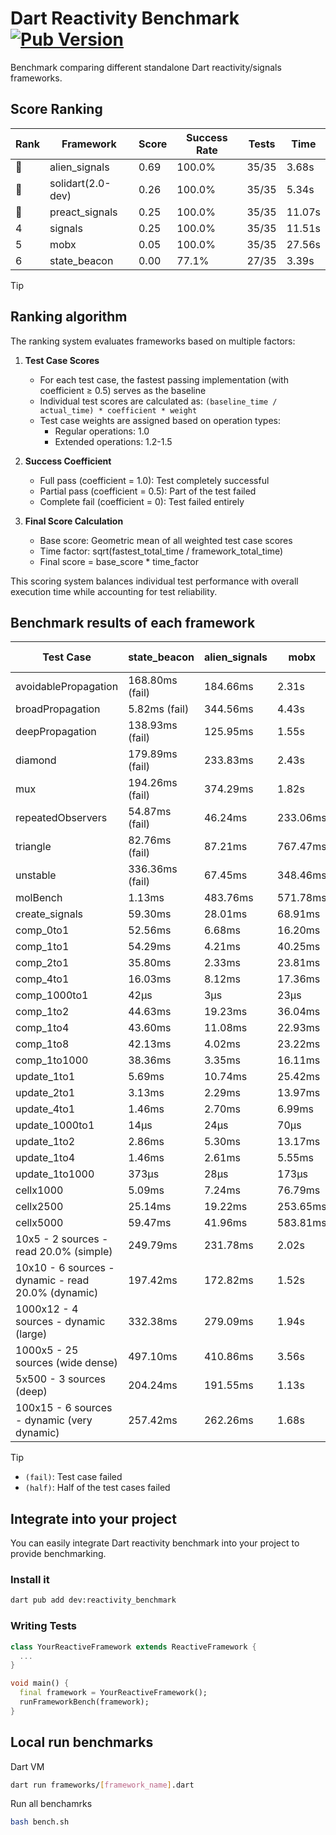 # Dart Reactivity Benchmark [![Pub Version](https://img.shields.io/pub/v/reactivity_benchmark)](https://pub.dev/packages/reactivity_benchmark)

Benchmark comparing different standalone Dart reactivity/signals frameworks.

## Score Ranking

<!-- ranking start -->
| Rank | Framework | Score | Success Rate | Tests | Time |
|------|-----------|-------|--------------|-------|------|
| 🥇 | alien_signals | 0.69 | 100.0% | 35/35 | 3.68s |
| 🥈 | solidart(2.0-dev) | 0.26 | 100.0% | 35/35 | 5.34s |
| 🥉 | preact_signals | 0.25 | 100.0% | 35/35 | 11.07s |
| 4 | signals | 0.25 | 100.0% | 35/35 | 11.51s |
| 5 | mobx | 0.05 | 100.0% | 35/35 | 27.56s |
| 6 | state_beacon | 0.00 | 77.1% | 27/35 | 3.39s |

<!-- ranking end -->

> [!TIP]
> ## Ranking algorithm
>
> The ranking system evaluates frameworks based on multiple factors:
>
> 1. **Test Case Scores**
>    - For each test case, the fastest passing implementation (with coefficient ≥ 0.5) serves as the baseline
>    - Individual test scores are calculated as: `(baseline_time / actual_time) * coefficient * weight`
>    - Test case weights are assigned based on operation types:
>      - Regular operations: 1.0
>      - Extended operations: 1.2-1.5
>
> 2. **Success Coefficient**
>    - Full pass (coefficient = 1.0): Test completely successful
>    - Partial pass (coefficient = 0.5): Part of the test failed
>    - Complete fail (coefficient = 0): Test failed entirely
>
> 3. **Final Score Calculation**
>    - Base score: Geometric mean of all weighted test case scores
>    - Time factor: sqrt(fastest_total_time / framework_total_time)
>    - Final score = base_score * time_factor
>
> This scoring system balances individual test performance with overall execution time while accounting for test reliability.

## Benchmark results of each framework

<!-- test-case start -->
| Test Case | state_beacon | alien_signals | mobx | solidart(2.0-dev) | signals | preact_signals |
|---|---|---|---|---|---|---|
| avoidablePropagation | 168.80ms (fail) | 184.66ms | 2.31s | 275.04ms | 208.83ms | 201.79ms |
| broadPropagation | 5.82ms (fail) | 344.56ms | 4.43s | 504.06ms | 458.65ms | 457.48ms |
| deepPropagation | 138.93ms (fail) | 125.95ms | 1.55s | 172.67ms | 172.57ms | 178.78ms |
| diamond | 179.89ms (fail) | 233.83ms | 2.43s | 350.19ms | 280.81ms | 288.97ms |
| mux | 194.26ms (fail) | 374.29ms | 1.82s | 448.05ms | 412.88ms | 400.52ms |
| repeatedObservers | 54.87ms (fail) | 46.24ms | 233.06ms | 81.92ms | 45.22ms | 39.88ms |
| triangle | 82.76ms (fail) | 87.21ms | 767.47ms | 119.63ms | 100.83ms | 98.58ms |
| unstable | 336.36ms (fail) | 67.45ms | 348.46ms | 98.11ms | 79.33ms | 70.97ms |
| molBench | 1.13ms | 483.76ms | 571.78ms | 495.09ms | 485.64ms | 487.61ms |
| create_signals | 59.30ms | 28.01ms | 68.91ms | 94.84ms | 24.59ms | 4.76ms |
| comp_0to1 | 52.56ms | 6.68ms | 16.20ms | 35.58ms | 11.01ms | 17.49ms |
| comp_1to1 | 54.29ms | 4.21ms | 40.25ms | 46.62ms | 26.21ms | 14.21ms |
| comp_2to1 | 35.80ms | 2.33ms | 23.81ms | 47.90ms | 12.21ms | 18.10ms |
| comp_4to1 | 16.03ms | 8.12ms | 17.36ms | 13.74ms | 7.03ms | 17.81ms |
| comp_1000to1 | 42μs | 3μs | 23μs | 31μs | 8μs | 6μs |
| comp_1to2 | 44.63ms | 19.23ms | 36.04ms | 29.05ms | 17.19ms | 15.87ms |
| comp_1to4 | 43.60ms | 11.08ms | 22.93ms | 25.61ms | 17.35ms | 26.12ms |
| comp_1to8 | 42.13ms | 4.02ms | 23.22ms | 25.62ms | 6.20ms | 6.95ms |
| comp_1to1000 | 38.36ms | 3.35ms | 16.11ms | 16.95ms | 4.11ms | 4.57ms |
| update_1to1 | 5.69ms | 10.74ms | 25.42ms | 15.95ms | 8.91ms | 8.92ms |
| update_2to1 | 3.13ms | 2.29ms | 13.97ms | 7.87ms | 4.64ms | 4.34ms |
| update_4to1 | 1.46ms | 2.70ms | 6.99ms | 3.99ms | 2.25ms | 2.23ms |
| update_1000to1 | 14μs | 24μs | 70μs | 39μs | 23μs | 21μs |
| update_1to2 | 2.86ms | 5.30ms | 13.17ms | 8.02ms | 4.65ms | 4.54ms |
| update_1to4 | 1.46ms | 2.61ms | 5.55ms | 4.01ms | 2.22ms | 2.18ms |
| update_1to1000 | 373μs | 28μs | 173μs | 169μs | 42μs | 151μs |
| cellx1000 | 5.09ms | 7.24ms | 76.79ms | 11.84ms | 9.62ms | 9.66ms |
| cellx2500 | 25.14ms | 19.22ms | 253.65ms | 32.73ms | 31.30ms | 25.27ms |
| cellx5000 | 59.47ms | 41.96ms | 583.81ms | 70.23ms | 62.72ms | 63.83ms |
| 10x5 - 2 sources - read 20.0% (simple) | 249.79ms | 231.78ms | 2.02s | 363.43ms | 594.00ms | 638.05ms |
| 10x10 - 6 sources - dynamic - read 20.0% (dynamic) | 197.42ms | 172.82ms | 1.52s | 243.48ms | 319.24ms | 363.81ms |
| 1000x12 - 4 sources - dynamic (large) | 332.38ms | 279.09ms | 1.94s | 463.27ms | 3.89s | 4.04s |
| 1000x5 - 25 sources (wide dense) | 497.10ms | 410.86ms | 3.56s | 592.14ms | 3.47s | 2.83s |
| 5x500 - 3 sources (deep) | 204.24ms | 191.55ms | 1.13s | 255.36ms | 227.64ms | 232.05ms |
| 100x15 - 6 sources - dynamic (very dynamic) | 257.42ms | 262.26ms | 1.68s | 389.32ms | 508.17ms | 502.88ms |

<!-- test-case end -->

> [!TIP]
> - `(fail)`: Test case failed
> - `(half)`: Half of the test cases failed

## Integrate into your project

You can easily integrate Dart reactivity benchmark into your project to provide benchmarking.

### Install it

```bash
dart pub add dev:reactivity_benchmark
```

### Writing Tests

```dart
class YourReactiveFramework extends ReactiveFramework {
  ...
}

void main() {
  final framework = YourReactiveFramework();
  runFrameworkBench(framework);
}
```

## Local run benchmarks

Dart VM
```bash
dart run frameworks/[framework_name].dart
```

Run all benchamrks
```bash
bash bench.sh
```
